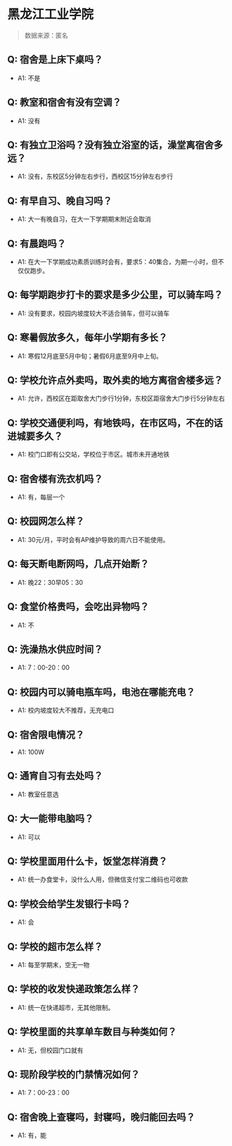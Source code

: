 # 黑龙江工业学院

> 数据来源：匿名

## Q: 宿舍是上床下桌吗？

- A1: 不是

## Q: 教室和宿舍有没有空调？

- A1: 没有

## Q: 有独立卫浴吗？没有独立浴室的话，澡堂离宿舍多远？

- A1: 没有，东校区5分钟左右步行，西校区15分钟左右步行

## Q: 有早自习、晚自习吗？

- A1: 大一有晚自习，在大一下学期期末附近会取消

## Q: 有晨跑吗？

- A1: 在大一下学期成功素质训练时会有，要求5：40集合，为期一小时，但不仅仅跑步。

## Q: 每学期跑步打卡的要求是多少公里，可以骑车吗？

- A1: 没有要求，校园内坡度较大不适合骑车，但可以骑车

## Q: 寒暑假放多久，每年小学期有多长？

- A1: 寒假12月底至5月中旬；暑假6月底至9月中上旬。

## Q: 学校允许点外卖吗，取外卖的地方离宿舍楼多远？

- A1: 允许，西校区在距取舍大门步行1分钟，东校区距宿舍大门步行5分钟左右

## Q: 学校交通便利吗，有地铁吗，在市区吗，不在的话进城要多久？

- A1: 校门口即有公交站，学校位于市区。城市未开通地铁

## Q: 宿舍楼有洗衣机吗？

- A1: 有，每层一个

## Q: 校园网怎么样？

- A1: 30元/月，平时会有AP维护导致的周六日不能使用。

## Q: 每天断电断网吗，几点开始断？

- A1: 晚22：30早05：30

## Q: 食堂价格贵吗，会吃出异物吗？

- A1: 不

## Q: 洗澡热水供应时间？

- A1: 7：00-20：00

## Q: 校园内可以骑电瓶车吗，电池在哪能充电？

- A1: 校内坡度较大不推荐，无充电口

## Q: 宿舍限电情况？

- A1: 100W

## Q: 通宵自习有去处吗？

- A1: 教室任意选

## Q: 大一能带电脑吗？

- A1: 可以

## Q: 学校里面用什么卡，饭堂怎样消费？

- A1: 统一办食堂卡，没什么人用，但微信支付宝二维码也可收款

## Q: 学校会给学生发银行卡吗？

- A1: 会

## Q: 学校的超市怎么样？

- A1: 每至学期末，空无一物

## Q: 学校的收发快递政策怎么样？

- A1: 统一在快递超市，无其他限制。

## Q: 学校里面的共享单车数目与种类如何？

- A1: 无，但校园门口就有

## Q: 现阶段学校的门禁情况如何？

- A1: 7：00-23：00

## Q: 宿舍晚上查寝吗，封寝吗，晚归能回去吗？

- A1: 有，能


